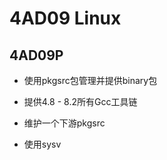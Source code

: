 # 4AD09 Linux



## 4AD09P

* 使用pkgsrc包管理并提供binary包

* 提供4.8 - 8.2所有Gcc工具链

* 维护一个下游pkgsrc

* 使用sysv 
